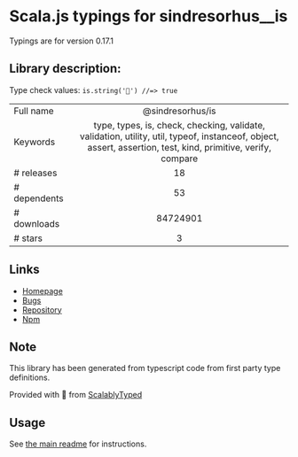 
# Scala.js typings for sindresorhus__is

Typings are for version 0.17.1

## Library description:
Type check values: `is.string('🦄') //=> true`

|                    |                 |
| ------------------ | :-------------: |
| Full name          | @sindresorhus/is |
| Keywords           | type, types, is, check, checking, validate, validation, utility, util, typeof, instanceof, object, assert, assertion, test, kind, primitive, verify, compare |
| # releases         | 18 |
| # dependents       | 53 |
| # downloads        | 84724901 |
| # stars            | 3 |

## Links
- [Homepage](https://github.com/sindresorhus/is#readme)
- [Bugs](https://github.com/sindresorhus/is/issues)
- [Repository](https://github.com/sindresorhus/is)
- [Npm](https://www.npmjs.com/package/%40sindresorhus%2Fis)
    


## Note
This library has been generated from typescript code from first party type definitions.

Provided with :purple_heart: from [ScalablyTyped](https://github.com/oyvindberg/ScalablyTyped)

## Usage
See [the main readme](../../readme.md) for instructions.


